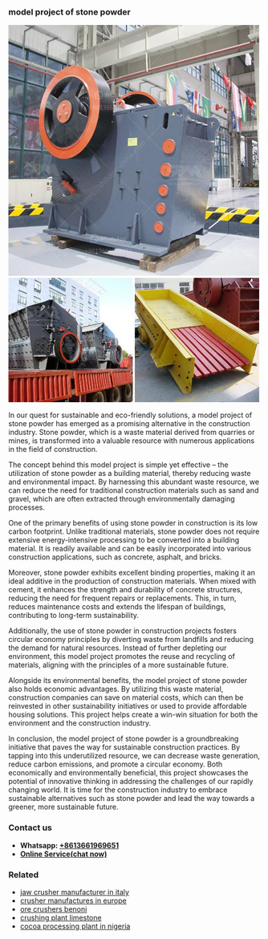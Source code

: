 <h3>model project of stone powder</h3><img src='1708408400.jpg' alt=''><p>In our quest for sustainable and eco-friendly solutions, a model project of stone powder has emerged as a promising alternative in the construction industry. Stone powder, which is a waste material derived from quarries or mines, is transformed into a valuable resource with numerous applications in the field of construction.</p><p>The concept behind this model project is simple yet effective – the utilization of stone powder as a building material, thereby reducing waste and environmental impact. By harnessing this abundant waste resource, we can reduce the need for traditional construction materials such as sand and gravel, which are often extracted through environmentally damaging processes.</p><p>One of the primary benefits of using stone powder in construction is its low carbon footprint. Unlike traditional materials, stone powder does not require extensive energy-intensive processing to be converted into a building material. It is readily available and can be easily incorporated into various construction applications, such as concrete, asphalt, and bricks.</p><p>Moreover, stone powder exhibits excellent binding properties, making it an ideal additive in the production of construction materials. When mixed with cement, it enhances the strength and durability of concrete structures, reducing the need for frequent repairs or replacements. This, in turn, reduces maintenance costs and extends the lifespan of buildings, contributing to long-term sustainability.</p><p>Additionally, the use of stone powder in construction projects fosters circular economy principles by diverting waste from landfills and reducing the demand for natural resources. Instead of further depleting our environment, this model project promotes the reuse and recycling of materials, aligning with the principles of a more sustainable future.</p><p>Alongside its environmental benefits, the model project of stone powder also holds economic advantages. By utilizing this waste material, construction companies can save on material costs, which can then be reinvested in other sustainability initiatives or used to provide affordable housing solutions. This project helps create a win-win situation for both the environment and the construction industry.</p><p>In conclusion, the model project of stone powder is a groundbreaking initiative that paves the way for sustainable construction practices. By tapping into this underutilized resource, we can decrease waste generation, reduce carbon emissions, and promote a circular economy. Both economically and environmentally beneficial, this project showcases the potential of innovative thinking in addressing the challenges of our rapidly changing world. It is time for the construction industry to embrace sustainable alternatives such as stone powder and lead the way towards a greener, more sustainable future.</p><h3>Contact us</h3><ul><li><strong>Whatsapp:&nbsp;<a href="https://wa.me/8613661969651">+8613661969651</a></strong></li><li><a href="https://swt.shibang-china.com/?git&amp;zhl&amp;model project of stone powder"><strong>Online Service(chat now)</strong></a></li></ul><h3>Related</h3><ul><li><a href='jaw crusher manufacturer in italy.md'>jaw crusher manufacturer in italy</a></li><li><a href='crusher manufactures in europe.md'>crusher manufactures in europe</a></li><li><a href='ore crushers benoni.md'>ore crushers benoni</a></li><li><a href='crushing plant limestone.md'>crushing plant limestone</a></li><li><a href='cocoa processing plant in nigeria.md'>cocoa processing plant in nigeria</a></li></ul>